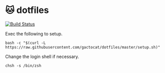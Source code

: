 # 🐱 dotfiles

[![Build Status](https://travis-ci.com/gactocat/dotfiles.svg?branch=master)](https://travis-ci.com/gactocat/dotfiles)

Exec the following to setup.

```
bash -c "$(curl -L https://raw.githubusercontent.com/gactocat/dotfiles/master/setup.sh)"
```

Change the login shell if necessary.

```
chsh -s /bin/zsh
```
